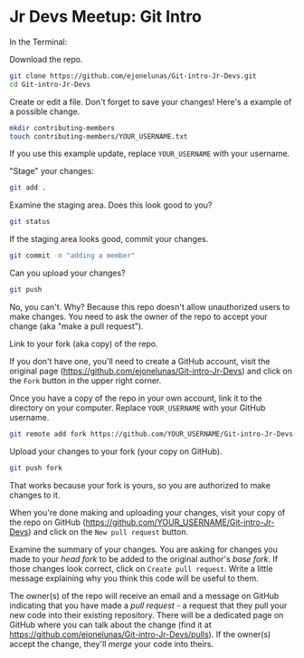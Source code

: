 # Jr Devs Meetup: Git Intro 

In the Terminal:

Download the repo.
```sh
git clone https://github.com/ejonelunas/Git-intro-Jr-Devs.git
cd Git-intro-Jr-Devs
```

Create or edit a file. Don't forget to save your changes! Here's a example of a possible change.
```sh
mkdir contributing-members
touch contributing-members/YOUR_USERNAME.txt
```
If you use this example update, replace `YOUR_USERNAME` with your username.

"Stage" your changes:
```sh
git add .
```

Examine the staging area. Does this look good to you?
```sh
git status
```

If the staging area looks good, commit your changes.
```sh
git commit -m "adding a member"
```

Can you upload your changes?

```sh
git push
```

No, you can't. Why? Because this repo doesn't allow unauthorized users to make changes. You need to ask the owner of the repo to accept your change (aka "make a pull request").

Link to your fork (aka copy) of the repo.

If you don't have one, you'll need to create a GitHub account, visit the original page (https://github.com/ejonelunas/Git-intro-Jr-Devs) and click on the `Fork` button in the upper right corner.

Once you have a copy of the repo in your own account, link it to the directory on your computer. Replace `YOUR_USERNAME` with your GitHub username.
```sh
git remote add fork https://github.com/YOUR_USERNAME/Git-intro-Jr-Devs.git
```


Upload your changes to your fork (your copy on GitHub).
```sh
git push fork
```

That works because your fork is yours, so you are authorized to make changes to it.

When you're done making and uploading your changes, visit your copy of the repo on GitHub (https://github.com/YOUR_USERNAME/Git-intro-Jr-Devs) and click on the `New pull request` button. 

Examine the summary of your changes. You are asking for changes you made to your _head fork_ to be added to the original author's  _base fork_. If those changes look correct, click on `Create pull request`. Write a little message explaining why you think this code will be useful to them.

The owner(s) of the repo will receive an email and a message on GitHub indicating that you have made a _pull request_ - a request that they pull your new code into their existing repository. There will be a dedicated page on GitHub where you can talk about the change (find it at https://github.com/ejonelunas/Git-intro-Jr-Devs/pulls). If the owner(s) accept the change, they'll _merge_ your code into theirs.

